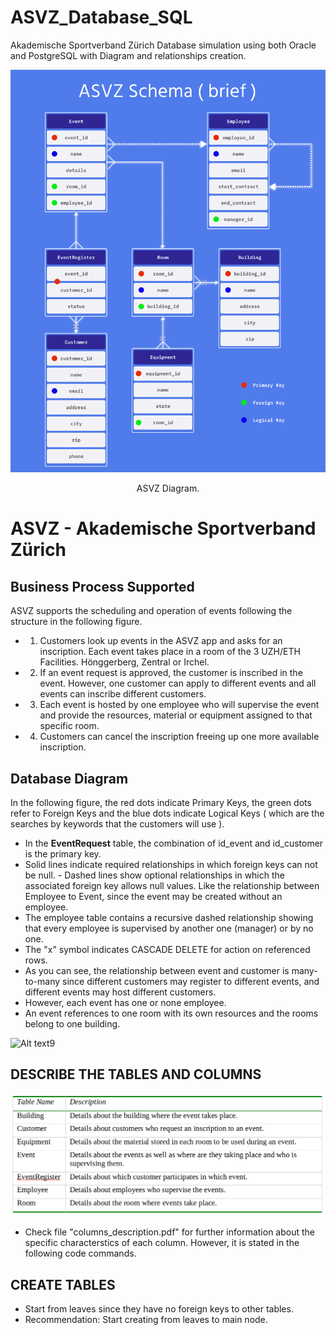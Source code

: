 # ASVZ_Database_SQL
Akademische Sportverband Zürich Database simulation using both Oracle and PostgreSQL with Diagram and relationships creation.
<p align="center">
  <a>
    <img src="figures/ASVZ_schema.png" alt="ASVZ_schema">
  </a>

  <p align="center">
    ASVZ Diagram.
  </p>
</p>

# ASVZ - Akademische Sportverband Zürich
## Business Process Supported
ASVZ supports the scheduling and operation of events following the structure in the following figure.
- 1. Customers look up events in the ASVZ app and asks for an inscription. Each event takes place in a room of the 3 UZH/ETH Facilities. Hönggerberg, Zentral or Irchel. 
- 2. If an event request is approved, the customer is inscribed in the event. However, one customer can apply to different events and all events can inscribe different customers.
- 3. Each event is hosted by one employee who will supervise the event and provide the resources, material or equipment assigned to that specific room.
- 4. Customers can cancel the inscription freeing up one more available inscription.
## Database Diagram
In the following figure, the red dots indicate Primary Keys, the green dots refer to Foreign Keys and the blue dots indicate Logical Keys ( which are the searches by keywords that the customers will use ).
- In the **EventRequest** table, the combination of id_event and id_customer is the primary key.
- Solid lines indicate required relationships in which foreign keys can not be null. - Dashed lines show optional relationships in which the associated foreign key allows null values. Like the relationship between Employee to Event, since the event may be created without an employee.
- The employee table contains a recursive dashed relationship showing that every employee is supervised by another one (manager) or by no one.
- The "x" symbol indicates CASCADE DELETE for action on referenced rows.
- As you can see, the relationship between event and customer is many-to-many since different customers may register to different events, and different events may host different customers.
- However, each event has one or none employee.
- An event references to one room with its own resources and the rooms belong to one building.

![Alt text9](figures/ASVZ.png)
## DESCRIBE THE TABLES AND COLUMNS
![Alt text](figures/table.png)

- Check file "columns_description.pdf" for further information about the specific characterstics of each column. However, it is stated in the following code commands.
## CREATE TABLES
- Start from leaves since they have no foreign keys to other tables.
- Recommendation: Start creating from leaves to main node.
